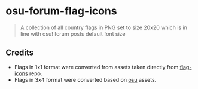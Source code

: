 # osu-forum-flag-icons
> A collection of all country flags in PNG set to size 20x20 which is in line with osu! forum posts default font size

## Credits
- Flags in 1x1 format were converted from assets taken directly from [flag-icons](https://github.com/lipis/flag-icons/tree/main) repo.
- Flags in 3x4 format were converted based on [osu](https://osu.ppy.sh/assets/images/flags) assets.
